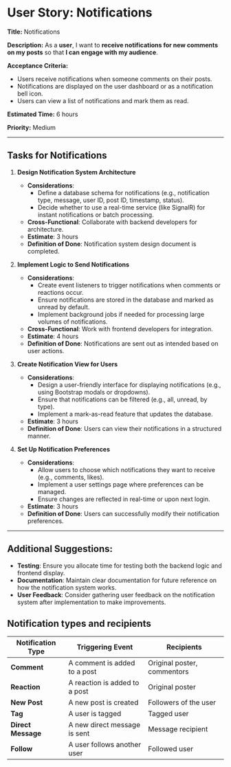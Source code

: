 # User Story: Notifications

**Title:** Notifications

**Description:**
As a **user**, I want to **receive notifications for new comments on my posts** so that **I can engage with my audience**.

**Acceptance Criteria:**
- Users receive notifications when someone comments on their posts.
- Notifications are displayed on the user dashboard or as a notification bell icon.
- Users can view a list of notifications and mark them as read.

**Estimated Time:** 6 hours

**Priority:** Medium

---

## Tasks for Notifications

1. **Design Notification System Architecture**
   - **Considerations**:
     - Define a database schema for notifications (e.g., notification type, message, user ID, post ID, timestamp, status).
     - Decide whether to use a real-time service (like SignalR) for instant notifications or batch processing.
   - **Cross-Functional**: Collaborate with backend developers for architecture.
   - **Estimate**: 3 hours
   - **Definition of Done**: Notification system design document is completed.

2. **Implement Logic to Send Notifications**
   - **Considerations**:
     - Create event listeners to trigger notifications when comments or reactions occur.
     - Ensure notifications are stored in the database and marked as unread by default.
     - Implement background jobs if needed for processing large volumes of notifications.
   - **Cross-Functional**: Work with frontend developers for integration.
   - **Estimate**: 4 hours
   - **Definition of Done**: Notifications are sent out as intended based on user actions.

3. **Create Notification View for Users**
   - **Considerations**:
     - Design a user-friendly interface for displaying notifications (e.g., using Bootstrap modals or dropdowns).
     - Ensure that notifications can be filtered (e.g., all, unread, by type).
     - Implement a mark-as-read feature that updates the database.
   - **Estimate**: 3 hours
   - **Definition of Done**: Users can view their notifications in a structured manner.

4. **Set Up Notification Preferences**
   - **Considerations**:
     - Allow users to choose which notifications they want to receive (e.g., comments, likes).
     - Implement a user settings page where preferences can be managed.
     - Ensure changes are reflected in real-time or upon next login.
   - **Estimate**: 3 hours
   - **Definition of Done**: Users can successfully modify their notification preferences.

---

## Additional Suggestions:
- **Testing**: Ensure you allocate time for testing both the backend logic and frontend display.
- **Documentation**: Maintain clear documentation for future reference on how the notification system works.
- **User Feedback**: Consider gathering user feedback on the notification system after implementation to make improvements.


## Notification types and recipients

| Notification Type      | Triggering Event                  | Recipients                            |
|------------------------|-----------------------------------|---------------------------------------|
| **Comment**            | A comment is added to a post      | Original poster, commentors          |
| **Reaction**           | A reaction is added to a post     | Original poster                       |
| **New Post**           | A new post is created             | Followers of the user                 |
| **Tag**                | A user is tagged                  | Tagged user                           |
| **Direct Message**     | A new direct message is sent      | Message recipient                     |
| **Follow**             | A user follows another user       | Followed user                         |
